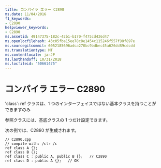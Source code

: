 ```yaml
---
title: コンパイラ エラー C2890
ms.date: 11/04/2016
f1_keywords:
- C2890
helpviewer_keywords:
- C2890
ms.assetid: 49147375-182c-42b1-b170-f475cd436d47
ms.openlocfilehash: 43c05fba15ee78c8e1454c115246f557f98f897e
ms.sourcegitcommit: 6052185696adca270bc9bdbec45a626dd89cdcdd
ms.translationtype: MT
ms.contentlocale: ja-JP
ms.lasthandoff: 10/31/2018
ms.locfileid: "50661475"
---
```

# <a name="compiler-error-c2890"></a>コンパイラ エラー C2890

'class': ref クラスは、1 つのインターフェイスではない基本クラスを持つことができますのみ

参照クラスには、基底クラスの 1 つだけ設定できます。

次の例では、C2890 が生成されます。

```
// C2890.cpp
// compile with: /clr /c
ref class A {};
ref class B {};
ref class C : public A, public B {};   // C2890
ref class D : public A {};   // OK
```
